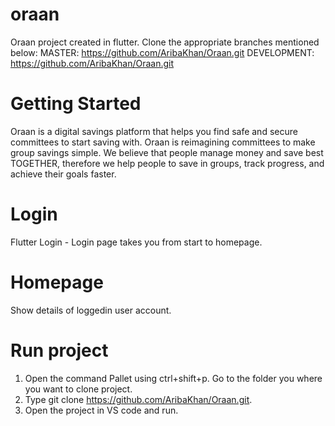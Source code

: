 # oraan

Oraan project created in flutter. Clone the appropriate branches mentioned below:
MASTER: https://github.com/AribaKhan/Oraan.git
DEVELOPMENT: https://github.com/AribaKhan/Oraan.git

# Getting Started

Oraan is a digital savings platform that helps you find safe and secure committees to start saving with. Oraan is reimagining committees to make group savings simple. We believe that people manage money and save best TOGETHER, therefore we help people to save in groups, track progress, and achieve their goals faster.

# Login

Flutter Login - Login page takes you from start to homepage.

# Homepage

Show details of loggedin user account.

# Run project

1. Open the command Pallet using ctrl+shift+p. Go to the folder you where you want to clone project.
2. Type git clone https://github.com/AribaKhan/Oraan.git.
3. Open the project in VS code and run.
